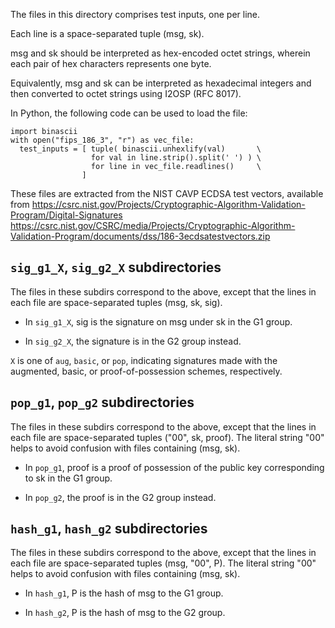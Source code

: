 <!--
The test-vectors folder was pulled from
https://github.com/algorand/bls_sigs_ref/tree/master/test-vectors

Copyright (c) 2019 Algorand

Permission is hereby granted, free of charge, to any person obtaining a copy
of this software and associated documentation files (the "Software"), to deal
in the Software without restriction, including without limitation the rights
to use, copy, modify, merge, publish, distribute, sublicense, and/or sell
copies of the Software, and to permit persons to whom the Software is
furnished to do so, subject to the following conditions:

The above copyright notice and this permission notice shall be included in all
copies or substantial portions of the Software.

THE SOFTWARE IS PROVIDED "AS IS", WITHOUT WARRANTY OF ANY KIND, EXPRESS OR
IMPLIED, INCLUDING BUT NOT LIMITED TO THE WARRANTIES OF MERCHANTABILITY,
FITNESS FOR A PARTICULAR PURPOSE AND NONINFRINGEMENT. IN NO EVENT SHALL THE
AUTHORS OR COPYRIGHT HOLDERS BE LIABLE FOR ANY CLAIM, DAMAGES OR OTHER
LIABILITY, WHETHER IN AN ACTION OF CONTRACT, TORT OR OTHERWISE, ARISING FROM,
OUT OF OR IN CONNECTION WITH THE SOFTWARE OR THE USE OR OTHER DEALINGS IN THE
SOFTWARE.
-->

The files in this directory comprises test inputs, one per line.

Each line is a space-separated tuple (msg, sk).

msg and sk should be interpreted as hex-encoded octet strings, wherein each
pair of hex characters represents one byte.

Equivalently, msg and sk can be interpreted as hexadecimal integers and then
converted to octet strings using I2OSP (RFC 8017).

In Python, the following code can be used to load the file:

~~~
import binascii
with open("fips_186_3", "r") as vec_file:
  test_inputs = [ tuple( binascii.unhexlify(val)       \
                  for val in line.strip().split(' ') ) \
                  for line in vec_file.readlines()     \
                ]
~~~

These files are extracted from the NIST CAVP ECDSA test vectors, available from
    https://csrc.nist.gov/Projects/Cryptographic-Algorithm-Validation-Program/Digital-Signatures
    https://csrc.nist.gov/CSRC/media/Projects/Cryptographic-Algorithm-Validation-Program/documents/dss/186-3ecdsatestvectors.zip

## `sig_g1_X`, `sig_g2_X` subdirectories

The files in these subdirs correspond to the above, except that the lines in each
file are space-separated tuples (msg, sk, sig).

- In `sig_g1_X`, sig is the signature on msg under sk in the G1 group.

- In `sig_g2_X`, the signature is in the G2 group instead.

`X` is one of `aug`, `basic`, or `pop`, indicating signatures made with the
augmented, basic, or proof-of-possession schemes, respectively.

## `pop_g1`, `pop_g2` subdirectories

The files in these subdirs correspond to the above, except that the lines in each
file are space-separated tuples ("00", sk, proof). The literal string "00" helps
to avoid confusion with files containing (msg, sk).

- In `pop_g1`, proof is a proof of possession of the public key corresponding to sk
  in the G1 group.

- In `pop_g2`, the proof is in the G2 group instead.

## `hash_g1`, `hash_g2` subdirectories

The files in these subdirs correspond to the above, except that the lines in each
file are space-separated tuples (msg, "00", P). The literal string "00" helps
to avoid confusion with files containing (msg, sk).

- In `hash_g1`, P is the hash of msg to the G1 group.

- In `hash_g2`, P is the hash of msg to the G2 group.
